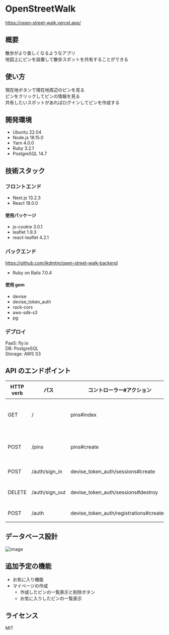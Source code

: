 # OpenStreetWalk

https://open-street-walk.vercel.app/

## 概要

散歩がより楽しくなるようなアプリ  
地図上にピンを設置して散歩スポットを共有することができる

## 使い方

現在地ボタンで現在地周辺のピンを見る  
ピンをクリックしてピンの情報を見る  
共有したいスポットがあればログインしてピンを作成する

## 開発環境

-   Ubuntu 22.04
-   Node.js 18.15.0
-   Yarn 4.0.0
-   Ruby 3.2.1
-   PostgreSQL 14.7

## 技術スタック

### フロントエンド

-   Next.js 13.2.3
-   React 18.0.0

#### 使用パッケージ

-   js-cookie 3.0.1
-   leaflet 1.9.3
-   react-leaflet 4.2.1

### バックエンド

<https://github.com/ikdmtm/open-street-walk-backend>

-   Ruby on Rails 7.0.4

#### 使用 gem

-   devise
-   devise_token_auth
-   rack-cors
-   aws-sdk-s3
-   pg

### デプロイ

PaaS: fly.io  
DB: PostgreSQL  
Storage: AWS S3

## API のエンドポイント

| HTTP verb | パス           | 　コントローラー#アクション　          | 　機能　         |
| --------- | -------------- | -------------------------------------- | ---------------- |
| GET       | /              | pins#index                             | ピンの情報を取得 |
| POST      | /pins          | pins#create                            | ピンの新規作成   |
| POST      | /auth/sign_in  | devise_token_auth/sessions#create      | ログイン         |
| DELETE    | /auth/sign_out | devise_token_auth/sessions#destroy     | ログアウト       |
| POST      | /auth          | devise_token_auth/registrations#create | 新規登録         |

## データベース設計

![image](https://user-images.githubusercontent.com/77443881/234790573-835c087f-384f-40b0-a0fb-a03813830341.png)

## 追加予定の機能

-   お気に入り機能
-   マイページの作成
    -   作成したピンの一覧表示と削除ボタン
    *   お気に入りしたピンの一覧表示

## ライセンス

MIT
